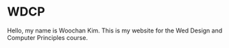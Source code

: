 # WDCP
Hello, my name is Woochan Kim. This is my website for the Wed Design and Computer Principles course. 
